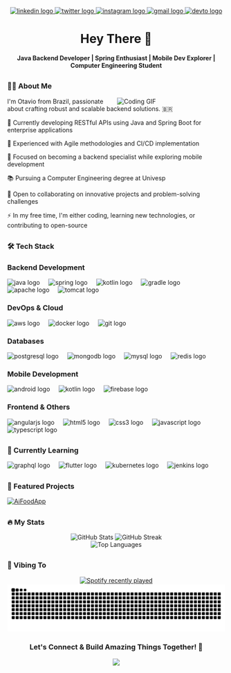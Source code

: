 <div align="center">
  <a href="https://www.linkedin.com/in/otavioximarelli/" target="_blank">
    <img src="https://img.shields.io/static/v1?message=LinkedIn&logo=linkedin&label=&color=0077B5&logoColor=white&labelColor=&style=for-the-badge" height="25" alt="linkedin logo"  />
  </a>
  <a href="https://x.com/DevXimarelli" target="_blank">
    <img src="https://img.shields.io/static/v1?message=Twitter&logo=twitter&label=&color=1DA1F2&logoColor=white&labelColor=&style=for-the-badge" height="25" alt="twitter logo"  />
  </a>
  <a href="https://www.instagram.com/otavio_ximarelli/" target="_blank">
    <img src="https://img.shields.io/static/v1?message=Instagram&logo=instagram&label=&color=E4405F&logoColor=white&labelColor=&style=for-the-badge" height="25" alt="instagram logo"  />
  </a>
  <a href="mailto:otavio.ximarelli@gmail.com" target="_blank">
    <img src="https://img.shields.io/static/v1?message=Gmail&logo=gmail&label=&color=D14836&logoColor=white&labelColor=&style=for-the-badge" height="25" alt="gmail logo"  />
  </a>
  <a href="https://dev.to/otavioximarelli" target="_blank">
    <img src="https://img.shields.io/static/v1?message=Dev.to&logo=dev.to&label=&color=0A0A0A&logoColor=white&labelColor=&style=for-the-badge" height="25" alt="devto logo"  />
  </a>
</div>

# <h1 align="center">Hey There 👋</h1>

<div align="center">
  <b>Java Backend Developer | Spring Enthusiast | Mobile Dev Explorer | Computer Engineering Student</b>
</div>

## <h3 align="left">👨‍💻 About Me</h3>

<p align="left">
  <img align="right" width="250" src="https://media.giphy.com/media/SWoSkN6DxTszqIKEqv/giphy.gif" alt="Coding GIF" />
  
  I'm Otavio from Brazil, passionate about crafting robust and scalable backend solutions. 🇧🇷
  
  🚀 Currently developing RESTful APIs using Java and Spring Boot for enterprise applications
  
  🔄 Experienced with Agile methodologies and CI/CD implementation
  
  🎯 Focused on becoming a backend specialist while exploring mobile development
  
  📚 Pursuing a Computer Engineering degree at Univesp
  
  🤝 Open to collaborating on innovative projects and problem-solving challenges
  
  ⚡ In my free time, I'm either coding, learning new technologies, or contributing to open-source
</p>

## <h3 align="left">🛠️ Tech Stack</h3>

### Backend Development
<div align="left">
  <img src="https://cdn.jsdelivr.net/gh/devicons/devicon/icons/java/java-original.svg" height="40" alt="java logo" />
  <img width="12" />
  <img src="https://cdn.jsdelivr.net/gh/devicons/devicon/icons/spring/spring-original.svg" height="40" alt="spring logo" />
  <img width="12" />
  <img src="https://cdn.jsdelivr.net/gh/devicons/devicon/icons/kotlin/kotlin-original.svg" height="40" alt="kotlin logo" />
  <img width="12" />
  <img src="https://cdn.jsdelivr.net/gh/devicons/devicon/icons/gradle/gradle-plain.svg" height="40" alt="gradle logo" />
  <img width="12" />
  <img src="https://cdn.jsdelivr.net/gh/devicons/devicon/icons/apache/apache-original.svg" height="40" alt="apache logo" />
  <img width="12" />
  <img src="https://cdn.jsdelivr.net/gh/devicons/devicon/icons/tomcat/tomcat-original.svg" height="40" alt="tomcat logo" />
</div>

### DevOps & Cloud
<div align="left">
  <img src="https://cdn.jsdelivr.net/gh/devicons/devicon/icons/amazonwebservices/amazonwebservices-line-wordmark.svg" height="40" alt="aws logo" />
  <img width="12" />
  <img src="https://cdn.jsdelivr.net/gh/devicons/devicon/icons/docker/docker-plain-wordmark.svg" height="40" alt="docker logo" />
  <img width="12" />
  <img src="https://cdn.jsdelivr.net/gh/devicons/devicon/icons/git/git-original.svg" height="40" alt="git logo" />
</div>

### Databases
<div align="left">
  <img src="https://cdn.jsdelivr.net/gh/devicons/devicon/icons/postgresql/postgresql-original.svg" height="40" alt="postgresql logo" />
  <img width="12" />
  <img src="https://cdn.jsdelivr.net/gh/devicons/devicon/icons/mongodb/mongodb-original.svg" height="40" alt="mongodb logo" />
  <img width="12" />
  <img src="https://cdn.jsdelivr.net/gh/devicons/devicon/icons/mysql/mysql-original.svg" height="40" alt="mysql logo" />
  <img width="12" />
  <img src="https://cdn.jsdelivr.net/gh/devicons/devicon/icons/redis/redis-original.svg" height="40" alt="redis logo" />
</div>

### Mobile Development
<div align="left">
  <img src="https://cdn.jsdelivr.net/gh/devicons/devicon/icons/android/android-original.svg" height="40" alt="android logo" />
  <img width="12" />
  <img src="https://cdn.jsdelivr.net/gh/devicons/devicon/icons/kotlin/kotlin-original.svg" height="40" alt="kotlin logo" />
  <img width="12" />
  <img src="https://cdn.jsdelivr.net/gh/devicons/devicon/icons/firebase/firebase-plain-wordmark.svg" height="40" alt="firebase logo" />
</div>

### Frontend & Others
<div align="left">
  <img src="https://cdn.jsdelivr.net/gh/devicons/devicon/icons/angularjs/angularjs-original.svg" height="40" alt="angularjs logo" />
  <img width="12" />
  <img src="https://cdn.jsdelivr.net/gh/devicons/devicon/icons/html5/html5-original.svg" height="40" alt="html5 logo" />
  <img width="12" />
  <img src="https://cdn.jsdelivr.net/gh/devicons/devicon/icons/css3/css3-original.svg" height="40" alt="css3 logo" />
  <img width="12" />
  <img src="https://cdn.jsdelivr.net/gh/devicons/devicon/icons/javascript/javascript-original.svg" height="40" alt="javascript logo" />
  <img width="12" />
  <img src="https://cdn.jsdelivr.net/gh/devicons/devicon/icons/typescript/typescript-original.svg" height="40" alt="typescript logo" />
</div>

## <h3 align="left">🌱 Currently Learning</h3>

<div align="left">
  <img src="https://cdn.jsdelivr.net/gh/devicons/devicon/icons/graphql/graphql-plain.svg" height="40" alt="graphql logo" />
  <img width="12" />
  <img src="https://cdn.jsdelivr.net/gh/devicons/devicon/icons/flutter/flutter-original.svg" height="40" alt="flutter logo" />
  <img width="12" />
  <img src="https://cdn.jsdelivr.net/gh/devicons/devicon/icons/kubernetes/kubernetes-plain.svg" height="40" alt="kubernetes logo" />
  <img width="12" />
  <img src="https://cdn.jsdelivr.net/gh/devicons/devicon/icons/jenkins/jenkins-original.svg" height="40" alt="jenkins logo" />
  <img width="12" />
</div>

## <h3 align="left">🚀 Featured Projects</h3>

<div align="left">
  <a href="https://github.com/OtavioXimarelli/AiAPP">
    <img src="https://img.shields.io/badge/Project%201-Spring%20API-green?style=for-the-badge" alt="AiFoodApp" />
  </a>
   <!--- <img width="12" />
  <a href="https://github.com/OtavioXimarelli/project-name-2">
    <img src="https://img.shields.io/badge/Project%202-Android%20App-blue?style=for-the-badge" alt="Project 2" />
  </a>
  <img width="12" />
  <a href="https://github.com/OtavioXimarelli/project-name-3">
    <img src="https://img.shields.io/badge/Project%203-Microservices-orange?style=for-the-badge" alt="Project 3" />
  </a> --->
</div>

## <h3 align="left">🔥 My Stats</h3>

<div align="center">
  <img src="https://github-readme-stats.vercel.app/api?username=OtavioXimarelli&theme=tokyonight&show_icons=true&hide_border=true&count_private=true" alt="GitHub Stats" />
  <img src="https://github-readme-streak-stats.herokuapp.com/?user=OtavioXimarelli&theme=tokyonight&hide_border=true" alt="GitHub Streak" />
</div>

<div align="center">
  <img src="https://github-readme-stats.vercel.app/api/top-langs/?username=OtavioXimarelli&theme=tokyonight&show_icons=true&hide_border=true&layout=compact" alt="Top Languages" />
</div>

## <h3 align="left">🎵 Vibing To</h3>

<div align="center">
  <a href="https://open.spotify.com/user/2dcq8odlva885v4zs80n9tam6">
    <img src="https://spotify-recently-played-readme.vercel.app/api?user=2dcq8odlva885v4zs80n9tam6&count=5" alt="Spotify recently played" />
  </a>
</div>

<img src="https://raw.githubusercontent.com/OtavioXimarelli/OtavioXimarelli/output/snake.svg" alt="Snake animation" />

<div align="center">
  <h3>Let's Connect & Build Amazing Things Together! 🚀</h3>
  <img src="https://profile-counter.glitch.me/OtavioXimarelli/count.svg?" />
</div>
